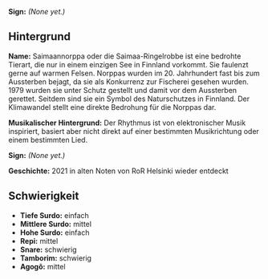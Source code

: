 **Sign:** *(None yet.)*

## Hintergrund

**Name:** Saimaannorppa oder die Saimaa-Ringelrobbe ist eine bedrohte Tierart,
die nur in einem einzigen See in Finnland vorkommt. Sie faulenzt gerne auf
warmen Felsen. Norppas wurden im 20. Jahrhundert fast bis zum Aussterben bejagt,
da sie als Konkurrenz zur Fischerei gesehen wurden. 1979 wurden sie unter Schutz
gestellt und damit vor dem Aussterben gerettet. Seitdem sind sie ein Symbol des
Naturschutzes in Finnland. Der Klimawandel stellt eine direkte Bedrohung für die
Norppas dar.

**Musikalischer Hintergrund:** Der Rhythmus ist von elektronischer Musik
inspiriert, basiert aber nicht direkt auf einer bestimmten Musikrichtung oder
einem bestimmten Lied.

**Sign:** *(None yet.)*

**Geschichte:** 2021 in alten Noten von RoR Helsinki wieder entdeckt

## Schwierigkeit

* **Tiefe Surdo:** einfach
* **Mittlere Surdo:** mittel
* **Hohe Surdo:** einfach
* **Repi:** mittel
* **Snare:** schwierig
* **Tamborim:** schwierig
* **Agogô:** mittel
